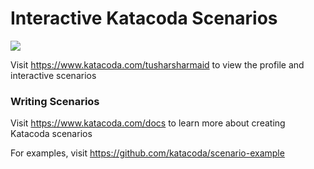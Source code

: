 # Interactive Katacoda Scenarios

[![](http://shields.katacoda.com/katacoda/tusharsharmaid/count.svg)](https://www.katacoda.com/tusharsharmaid "Get your profile on Katacoda.com")

Visit https://www.katacoda.com/tusharsharmaid to view the profile and interactive scenarios

### Writing Scenarios
Visit https://www.katacoda.com/docs to learn more about creating Katacoda scenarios

For examples, visit https://github.com/katacoda/scenario-example
